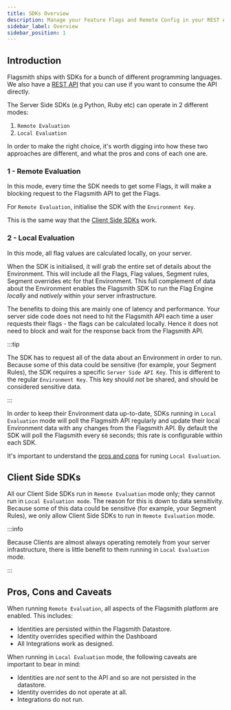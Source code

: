 ```yaml
---
title: SDKs Overview
description: Manage your Feature Flags and Remote Config in your REST APIs.
sidebar_label: Overview
sidebar_position: 1
---
```


## Introduction

Flagsmith ships with SDKs for a bunch of different programming languages. We also have a [REST API](rest.md) that you
can use if you want to consume the API directly.

The Server Side SDKs (e.g Python, Ruby etc) can operate in 2 different modes:

1. `Remote Evaluation`
2. `Local Evaluation`

In order to make the right choice, it's worth digging into how these two approaches are different, and what the pros and
cons of each one are.

### 1 - Remote Evaluation

In this mode, every time the SDK needs to get some Flags, it will make a blocking request to the Flagsmith API to get
the Flags.

For `Remote Evaluation`, initialise the SDK with the `Environment Key`.

This is the same way that the [Client Side SDKs](#client-side-sdks) work.

### 2 - Local Evaluation

In this mode, all flag values are calculated locally, on your server.

When the SDK is initialised, it will grab the entire set of details about the Environment. This will include all the
Flags, Flag values, Segment rules, Segment overrides etc for that Environment. This full complement of data about the
Environment enables the Flagsmith SDK to run the Flag Engine _locally_ and _natively_ within your server infrastructure.

The benefits to doing this are mainly one of latency and performance. Your server side code does not need to hit the
Flagsmith API each time a user requests their flags - the flags can be calculated locally. Hence it does not need to
block and wait for the response back from the Flagsmith API.

:::tip

The SDK has to request all of the data about an Environment in order to run. Because some of this data could be
sensitive (for example, your Segment Rules), the SDK requires a specific `Server Side API Key`. This is different to the
regular `Environment Key`. This key should _not_ be shared, and should be considered sensitive data.

:::

In order to keep their Environment data up-to-date, SDKs running in `Local Evaluation` mode will poll the Flagmsith API
regularly and update their local Environment data with any changes from the Flagsmith API. By default the SDK will poll
the Flagsmith every `60` seconds; this rate is configurable within each SDK.

It's important to understand the [pros and cons](#pros-cons-and-caveats) for runing `Local Evaluation`.

## Client Side SDKs

All our Client Side SDKs run in `Remote Evaluation` mode only; they cannot run in `Local Evaluation mode`. The reason
for this is down to data sensitivity. Because some of this data could be sensitive (for example, your Segment Rules), we
only allow Client Side SDKs to run in `Remote Evaluation` mode.

:::info

Because Clients are almost always operating remotely from your server infrastructure, there is little benefit to them
running in `Local Evaluation` mode.

:::

## Pros, Cons and Caveats

When running `Remote Evaluation`, all aspects of the Flagsmith platform are enabled. This includes:

- Identities are persisted within the Flagsmith Datastore.
- Identity overrides specified within the Dashboard
- All Integrations work as designed.

When running in `Local Evaluation` mode, the following caveats are important to bear in mind:

- Identities are _not_ sent to the API and so are not persisted in the datastore.
- Identity overrides do not operate at all.
- Integrations do not run.
